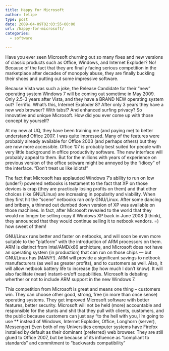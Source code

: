 ```yaml
---
title: Happy for Microsoft
author: felipe
type: post
date: 2009-04-09T02:03:55+00:00
url: /happy-for-microsoft/
categories:
  - software

---
```

Have you ever seen Microsoft churning out so many fixes and new versions of classic products such as Office, Windows, and Internet Exploder? No! Because of the fact that they are finally facing serious competition in the marketplace after decades of monopoly abuse, they are finally buckling their shoes and putting out some impressive software.<!--more-->

Because Vista was such a joke, the Release Candidate for their &#8220;new&#8221; operating system Windows 7 will be coming out sometime in May 2009. Only 2.5-3 years after Vista, and they have a BRAND NEW operating system out? Terrific. What&#8217;s this, Internet Exploder 8? After only 3 years they have a new web browser? With tabs!? And enhanced surfing privacy? So innovative and unique Microsoft. How did you ever come up with those concept by yourself?

At my new at UQ, they have been training me (and paying me) to better understand Office 2007. I was quite impressed. Many of the features were probably already available for Office 2003 (and perhaps others) but they are now more accessible. Office &#8217;07 is probably best suited for people with very little background in office productivity software. The new interface will probably appeal to them. But for the millions with years of experience on previous version of the office sotware might be annoyed by the &#8220;idiocy&#8221; of the interface. &#8220;Don&#8217;t treat us like idiots!&#8221;

The fact that Microsoft has applauded Windows 7&#8217;s ability to run on low (under?) powered netbooks is testament to the fact that XP on those devices is crap (they are practicaly losing profits on them) and that other choices (like GNU/Linux) are increasing in popularity and viability. When they first hit the &#8220;scene&#8221; netbooks ran _only_ GNU/Linux. After some dancing and bribery, a thinned out dumbed down version of XP was available on those machines. In fact, after Microsoft revealed to the world that they would no longer be selling copy if Windows XP back in June 2008 (I think), they announced that they would continue selling it to netbook vendors. =) how sweet of them!

GNU/Linux runs better and faster on netbooks, and will soon be even more suitable to the &#8220;platform&#8221; with the introduction of ARM processors on them. ARM is distinct from Intel/AMD/x86 archicture, and Microsoft does not have an operating system (in production) that can run on those chips &#8212; but GNU/Linux has (MANY!). ARM will provide a significant savings to netbook manufacturers (as well as greater profits), and to customers as well. Also, it will allow netbook battery life to increase (by how much I don&#8217;t know). It will also facilitate (near) instant-on/off capabilities. Microsoft is debating wherther or not to include ARM support in the new Windows 7.

This competition from Microsoft is great and means one thing &#8211; customers win. They can choose other good, strong, free (in more than once sense) operating systems. They get improved Microsoft software with better features, better security. Microsoft will not be held (more) accountable and responsible for the stunts and shit that they pull with clients, customers, and the public because customers can just say &#8220;to the hell with you, I&#8217;m going to use \***\*** instead of Windows, Internet Exploder, Office, Longhorn (server), Messenger) Even both of my Universities computer systems have Firefox installed by default as their dominant (preferred) web browser. They are still glued to Office 2007, but be because of its influence as &#8220;compliant to standards&#8221; and commitment to &#8220;backwards compatibility&#8221;